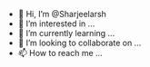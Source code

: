 - 👋 Hi, I’m @Sharjeelarsh
- 👀 I’m interested in ...
- 🌱 I’m currently learning ...
- 💞️ I’m looking to collaborate on ...
- 📫 How to reach me ...

<!---
Sharjeelarsh/Sharjeelarsh is a ✨ special ✨ repository because its `README.md` (this file) appears on your GitHub profile.
You can click the Preview link to take a look at your changes.
--->
